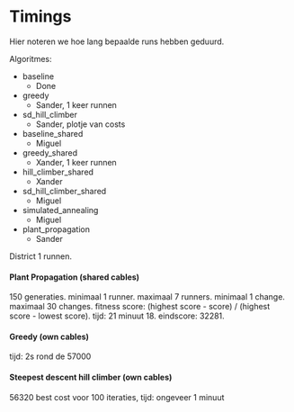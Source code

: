 # Timings

Hier noteren we hoe lang bepaalde runs hebben geduurd.

Algoritmes:
- baseline
  - Done
- greedy
  - Sander, 1 keer runnen
- sd_hill_climber
  - Sander, plotje van costs
- baseline_shared
  - Miguel
- greedy_shared
  - Xander, 1 keer runnen
- hill_climber_shared
  - Xander
- sd_hill_climber_shared
  - Miguel
- simulated_annealing
  - Miguel
- plant_propagation
  - Sander

District 1 runnen.

#### Plant Propagation (shared cables)

150 generaties. minimaal 1 runner. maximaal 7 runners. minimaal 1 change. maximaal 30 changes. fitness score: (highest score - score) / (highest score - lowest score). tijd: 21 minuut 18. eindscore: 32281.   

#### Greedy (own cables)

tijd: 2s
rond de 57000

#### Steepest descent hill climber (own cables)

56320 best cost voor 100 iteraties, tijd: ongeveer 1 minuut